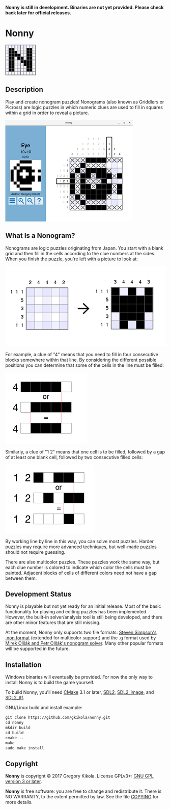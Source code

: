 **Nonny is still in development. Binaries are not yet provided. Please
check back later for official releases.**

Nonny
=====

![Nonny](media/nonny.png)

Description
-----------

Play and create nonogram puzzles! Nonograms (also known as Griddlers
or Picross) are logic puzzles in which numeric clues are used to fill
in squares within a grid in order to reveal a picture.

![Puzzle](media/screenshots/puzzle_sm.png)


What Is a Nonogram?
-------------------

Nonograms are logic puzzles originating from Japan. You start with a
blank grid and then fill in the cells according to the clue numbers at
the sides. When you finish the puzzle, you're left with a picture to
look at:

![Solving a puzzle](media/tutorial/solving.png)

For example, a clue of "4" means that you need to fill in four
consecutive blocks somewhere within that line. By considering the
different possible positions you can determine that some of the cells
in the line must be filled:

![Line solving - 4](media/tutorial/clue.png)

Similarly, a clue of "1 2" means that one cell is to be filled,
followed by a gap of at least one blank cell, followed by two
consecutive filled cells:

![Line solving - 1 2](media/tutorial/clue2.png)

By working line by line in this way, you can solve most
puzzles. Harder puzzles may require more advanced techniques, but
well-made puzzles should not require guessing.

There are also multicolor puzzles. These puzzles work the same way,
but each clue number is colored to indicate which color the cells must
be painted. Adjacent blocks of cells of different colors need not have
a gap between them.


Development Status
------------------

Nonny is playable but not yet ready for an initial release. Most of
the basic functionality for playing and editing puzzles has been
implemented. However, the built-in solver/analysis tool is still being
developed, and there are other minor features that are still missing.

At the moment, Nonny only supports two file formats: [Steven Simpson's
.non format](http://www.lancaster.ac.uk/~simpsons/nonogram/) (extended
for multicolor support) and the .g format used by [Mirek Olšák and
Petr Olšák's nonogram
solver](http://www.olsak.net/grid.html#English). Many other popular
formats will be supported in the future.


Installation
------------

Windows binaries will eventually be provided. For now the only way to
install Nonny is to build the game yourself.

To build Nonny, you'll need [CMake](https://cmake.org/) 3.1 or later,
[SDL2](https://www.libsdl.org/),
[SDL2_image](https://www.libsdl.org/projects/SDL_image/), and
[SDL2_ttf](https://www.libsdl.org/projects/SDL_ttf/).

GNU/Linux build and install example:
```
git clone https://github.com/gkikola/nonny.git
cd nonny
mkdir build
cd build
cmake ..
make
sudo make install
```


Copyright
---------

**Nonny** is copyright &copy; 2017 Gregory Kikola. License GPLv3+:
[GNU GPL version 3 or later](http://www.gnu.org/licenses/gpl.html).

**Nonny** is free software: you are free to change and redistribute it. There
is NO WARRANTY, to the extent permitted by law. See the file
[COPYING](COPYING) for more details.
